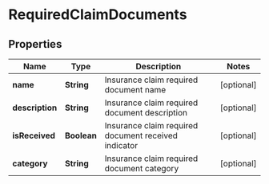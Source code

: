 
# RequiredClaimDocuments

## Properties
Name | Type | Description | Notes
------------ | ------------- | ------------- | -------------
**name** | **String** | Insurance claim required document name |  [optional]
**description** | **String** | Insurance claim required document description |  [optional]
**isReceived** | **Boolean** | Insurance claim required document received indicator |  [optional]
**category** | **String** | Insurance claim required document category |  [optional]




